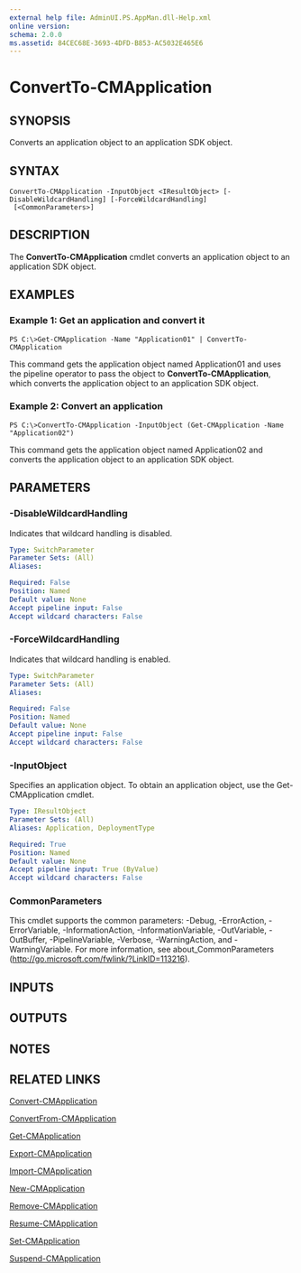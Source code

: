 ```yaml
---
external help file: AdminUI.PS.AppMan.dll-Help.xml
online version: 
schema: 2.0.0
ms.assetid: 84CEC68E-3693-4DFD-B853-AC5032E465E6
---
```


# ConvertTo-CMApplication

## SYNOPSIS
Converts an application object to an application SDK object.

## SYNTAX

```
ConvertTo-CMApplication -InputObject <IResultObject> [-DisableWildcardHandling] [-ForceWildcardHandling]
 [<CommonParameters>]
```

## DESCRIPTION
The **ConvertTo-CMApplication** cmdlet converts an application object to an application SDK object.

## EXAMPLES

### Example 1: Get an application and convert it
```
PS C:\>Get-CMApplication -Name "Application01" | ConvertTo-CMApplication
```

This command gets the application object named Application01 and uses the pipeline operator to pass the object to **ConvertTo-CMApplication**, which converts the application object to an application SDK object.

### Example 2: Convert an application
```
PS C:\>ConvertTo-CMApplication -InputObject (Get-CMApplication -Name "Application02")
```

This command gets the application object named Application02 and converts the application object to an application SDK object.

## PARAMETERS

### -DisableWildcardHandling
Indicates that wildcard handling is disabled.

```yaml
Type: SwitchParameter
Parameter Sets: (All)
Aliases: 

Required: False
Position: Named
Default value: None
Accept pipeline input: False
Accept wildcard characters: False
```

### -ForceWildcardHandling
Indicates that wildcard handling is enabled.

```yaml
Type: SwitchParameter
Parameter Sets: (All)
Aliases: 

Required: False
Position: Named
Default value: None
Accept pipeline input: False
Accept wildcard characters: False
```

### -InputObject
Specifies an application object.
To obtain an application object, use the Get-CMApplication cmdlet.

```yaml
Type: IResultObject
Parameter Sets: (All)
Aliases: Application, DeploymentType

Required: True
Position: Named
Default value: None
Accept pipeline input: True (ByValue)
Accept wildcard characters: False
```

### CommonParameters
This cmdlet supports the common parameters: -Debug, -ErrorAction, -ErrorVariable, -InformationAction, -InformationVariable, -OutVariable, -OutBuffer, -PipelineVariable, -Verbose, -WarningAction, and -WarningVariable. For more information, see about_CommonParameters (http://go.microsoft.com/fwlink/?LinkID=113216).

## INPUTS

## OUTPUTS

## NOTES

## RELATED LINKS

[Convert-CMApplication](./Convert-CMApplication.md)

[ConvertFrom-CMApplication](./ConvertFrom-CMApplication.md)

[Get-CMApplication](./Get-CMApplication.md)

[Export-CMApplication](./Export-CMApplication.md)

[Import-CMApplication](./Import-CMApplication.md)

[New-CMApplication](./New-CMApplication.md)

[Remove-CMApplication](./Remove-CMApplication.md)

[Resume-CMApplication](./Resume-CMApplication.md)

[Set-CMApplication](./Set-CMApplication.md)

[Suspend-CMApplication](./Suspend-CMApplication.md)


